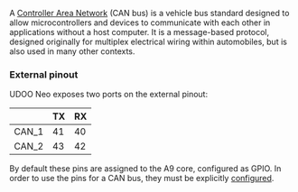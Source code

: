 A [Controller Area Network](https://en.wikipedia.org/wiki/CAN_bus) (CAN bus) is a vehicle bus standard designed to allow microcontrollers and devices to communicate with each other in applications without a host computer. It is a message-based protocol, designed originally for multiplex electrical wiring within automobiles, but is also used in many other contexts.

### External pinout
UDOO Neo exposes two ports on the external pinout:

|       | TX | RX |
|-------|----|----|
| CAN_1 | 41 | 40 |
| CAN_2 | 43 | 42 |

By default these pins are assigned to the A9 core, configured as GPIO. In order to use the pins for a CAN bus, they must be explicitly [configured](http://www.udoo.org/docs-neo/Pinmuxing/Device_Tree_Editor.html).
